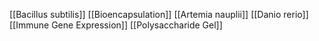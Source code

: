 [[Bacillus subtilis]]
[[Bioencapsulation]]
[[Artemia nauplii]]
[[Danio rerio]]
[[Immune Gene Expression]]
[[Polysaccharide Gel]]
